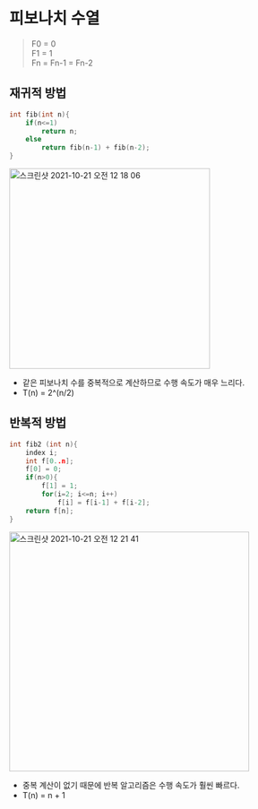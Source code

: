 # 피보나치 수열
> F0 = 0  
> F1 = 1  
> Fn = Fn-1 = Fn-2  

## 재귀적 방법
```cpp
int fib(int n){
	if(n<=1)
		return n;
	else
		return fib(n-1) + fib(n-2);
}
```

<img width="358" alt="스크린샷 2021-10-21 오전 12 18 06" src="https://user-images.githubusercontent.com/64299475/138121818-a9ccb022-0e27-41a1-a414-2beafc9b6edd.png">

* 같은 피보나치 수를 중복적으로 계산하므로 수행 속도가 매우 느리다.
* T(n) = 2^(n/2)

## 반복적 방법
```cpp
int fib2 (int n){
	index i;
	int f[0..n];
	f[0] = 0;
	if(n>0){
		f[1] = 1;
		for(i=2; i<=n; i++)
			f[i] = f[i-1] + f[i-2];
	return f[n];
}
```

<img width="428" alt="스크린샷 2021-10-21 오전 12 21 41" src="https://user-images.githubusercontent.com/64299475/138122466-f5be3b80-ba32-4578-b4e5-de3de4cdc04e.png">

* 중복 계산이 없기 때문에 반복 알고리즘은 수행 속도가 훨씬 빠르다.
* T(n) = n + 1